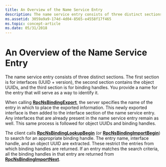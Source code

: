 ```yaml
---
title: An Overview of the Name Service Entry
description: The name service entry consists of three distinct sections.
ms.assetid: 3059a9a9-174d-4d04-8565-e4558f17f465
ms.topic: concept-article
ms.date: 05/31/2018
---
```


# An Overview of the Name Service Entry

The name service entry consists of three distinct sections. The first section is for interfaces (UUID + version), the second section contains the object UUIDs, and the third section is for binding handles. You provide a name for the entry that will serve as a way to identify it.

When calling [**RpcNsBindingExport**](/windows/desktop/api/Rpcnsi/nf-rpcnsi-rpcnsbindingexporta), the server specifies the name of the entry in which to place the exported information. This newly exported interface is then added to the interface section of the name service entry. Any interfaces that are already present in the name service entry remain as well. This same process is followed for object UUIDs and binding handles.

The client calls [**RpcNsBindingLookupBegin**](/windows/desktop/api/Rpcnsi/nf-rpcnsi-rpcnsbindinglookupbegina) (or [**RpcNsBindingImportBegin**](/windows/desktop/api/Rpcnsi/nf-rpcnsi-rpcnsbindingimportbegina)) to search for an appropriate binding handle. The entry name, interface handle, and an object UUID are extracted. These restrict the entries from which binding handles are returned. If an entry matches the search criteria, all the binding handles in that entry are returned from [**RpcNsBindingImportNext**](/windows/desktop/api/Rpcnsi/nf-rpcnsi-rpcnsbindingimportnext).

 

 




